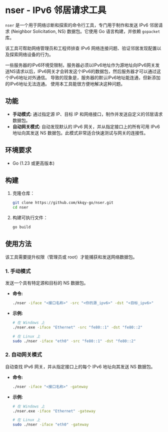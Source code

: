 # nser - IPv6 邻居请求工具

`nser` 是一个用于网络诊断和探索的命令行工具，专门用于制作和发送 IPv6 邻居请求 (Neighbor Solicitation, NS) 数据包。它使用 Go 语言构建，并依赖 `gopacket` 库。

该工具可帮助网络管理员和工程师排查 IPv6 网络连接问题、验证邻居发现配置以及探索网络设备的行为。

一些服务器的IPv6环境受限制，服务器必须以IPv6地址作为源地址向IPv6网关发送NS请求以后，IPv6网关才会转发这个IPv6的数据包，然后服务器才可以通过这个IPv6地址对外通信。
导致的现象是，服务器的默认IPv6地址能连通，但新添加的IPv6地址无法连通。
使用本工具能很方便地解决这种问题。

## 功能

-   **手动模式:** 通过指定源 IP、目标 IP 和网络接口，制作并发送自定义的邻居请求数据包。
-   **自动网关模式:** 自动发现默认的 IPv6 网关，并从指定接口上的所有可用 IPv6 地址向其发送 NS 数据包。此模式非常适合快速测试与网关的连接性。

## 环境要求

-   Go (1.23 或更高版本)

## 构建

1.  克隆仓库：
    ```sh
    git clone https://github.com/kkqy-go/nser.git
    cd nser
    ```

2.  构建可执行文件：
    ```sh
    go build
    ```

## 使用方法

该工具需要提升权限（管理员或 root）才能捕获和发送网络数据包。

### 1. 手动模式

发送一个具有特定源和目标的 NS 数据包。

*   **命令:**
    ```sh
    ./nser -iface "<接口名称>" -src "<你的源_ipv6>" -dst "<目标_ipv6>"
    ```
*   **示例:**
    ```sh
    # 在 Windows 上
    ./nser.exe -iface "Ethernet" -src "fe80::1" -dst "fe80::2"

    # 在 Linux 上
    sudo ./nser -iface "eth0" -src "fe80::1" -dst "fe80::2"
    ```

### 2. 自动网关模式

自动查找 IPv6 网关，并从指定接口上的每个 IPv6 地址向其发送 NS 数据包。

*   **命令:**
    ```sh
    ./nser -iface "<接口名称>" -gateway
    ```
*   **示例:**
    ```sh
    # 在 Windows 上
    ./nser.exe -iface "Ethernet" -gateway

    # 在 Linux 上
    sudo ./nser -iface "eth0" -gateway
    ```
